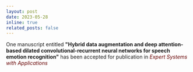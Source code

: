 ```yaml
---
layout: post
date: 2023-05-28
inline: true
related_posts: false
---
```


One manuscript entitled <b>"Hybrid data augmentation and deep attention-based dilated convolutional-recurrent neural networks for speech emotion recognition"</b> has been accepted for publication in <span style="color: #600;"><i>Expert Systems with Applications</i></span>